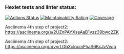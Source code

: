 ### Hexlet tests and linter status:
[![Actions Status](https://github.com/maltoleb/python-project-50/actions/workflows/hexlet-check.yml/badge.svg)](https://github.com/maltoleb/python-project-50/actions)
[![Maintainability Rating](https://sonarcloud.io/api/project_badges/measure?project=maltoleb_python-project-50&metric=sqale_rating)](https://sonarcloud.io/summary/new_code?id=maltoleb_python-project-50)
[![Coverage](https://sonarcloud.io/api/project_badges/measure?project=maltoleb_python-project-50&metric=coverage)](https://sonarcloud.io/summary/new_code?id=maltoleb_python-project-50)


Asciinema 4th step of project2:
https://asciinema.org/a/2UZnPAYXseAaB1vzz39bwc2ZK


Asciinema 4th step of project2:
https://asciinema.org/a/vyrLObXclocmPhaS6KcJvVwjb